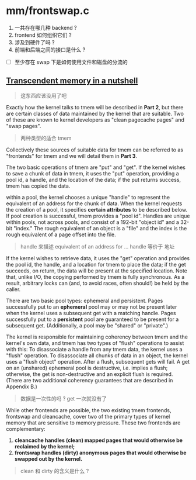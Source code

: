 # mm/frontswap.c

1. 一共存在哪几种 backend ?
2. frontend 如何组织它们 ?
3. 涉及到硬件了吗 ?
5. 前端和后端之间的接口是什么 ?

- [ ] 至少存在 swap 下是如何使用文件和磁盘的分流的



## [Transcendent memory in a nutshell](https://lwn.net/Articles/454795/)
> 这东西应该没用了吧

Exactly how the kernel talks to tmem will be described in **Part 2**,
but there are certain classes of data maintained by the kernel that are suitable.
Two of these are known to kernel developers as "clean pagecache pages" and "swap pages".

> 两种类型的适合 tmem

Collectively these sources of suitable data for tmem can be referred to as "frontends" for tmem
and we will detail them in **Part 3**.

The two basic operations of tmem are "put" and "get".
If the kernel wishes to save a chunk of data in tmem, it uses the "put" operation, providing a pool id, a handle, and the location of the data;
if the put returns success, tmem has copied the data.

within a pool, the kernel chooses a unique "handle" to represent the equivalent of an address for the chunk of data.
When the kernel requests the creation of a pool, it specifies **certain attributes** to be described below.
If pool creation is successful, tmem provides a "pool id".
Handles are unique within pools, not across pools, and consist of a 192-bit "object id" and a 32-bit "index."
The rough equivalent of an object is a "file" and the index is the rough equivalent of a page offset into the file.
> handle 来描述 equivalent of an address for ...
> handle 等价于 地址

If the kernel wishes to retrieve data, it uses the "get" operation and provides the pool id, the handle, and a location for tmem to place the data;
if the get succeeds, on return, the data will be present at the specified location.
Note that, unlike I/O, the copying performed by tmem is fully synchronous.
As a result, arbitrary locks can (and, to avoid races, often should!) be held by the caller.

There are two basic pool types: ephemeral and persistent.
Pages successfully put to an **ephemeral** pool may or may not be present later when the kernel uses a subsequent get with a matching handle.
Pages successfully put to a **persistent** pool are guaranteed to be present for a subsequent get. (Additionally, a pool may be "shared" or "private".)

The kernel is responsible for maintaining coherency between tmem and the kernel's own data,
and tmem has two types of "flush" operations to assist with this: To disassociate a handle from any tmem data, the kernel uses a "flush" operation.
To disassociate all chunks of data in an object, the kernel uses a "flush object" operation.
After a flush, subsequent gets will fail. A get on an (unshared) ephemeral pool is destructive, i.e. implies a flush; otherwise, the get is non-destructive and an explicit flush is required.
(There are two additional coherency guarantees that are described in Appendix B.)
> 数据是一次性的吗 ? get 一次就没有了

While other frontends are possible, the two existing tmem frontends, frontswap and cleancache, cover two of the primary types of kernel memory that are sensitive to memory pressure.
These two frontends are complementary:
1. **cleancache handles (clean) mapped pages that would otherwise be reclaimed by the kernel;**
2. **frontswap handles (dirty) anonymous pages that would otherwise be swapped out by the kernel.**

> clean 和 dirty 的含义是什么 ?
